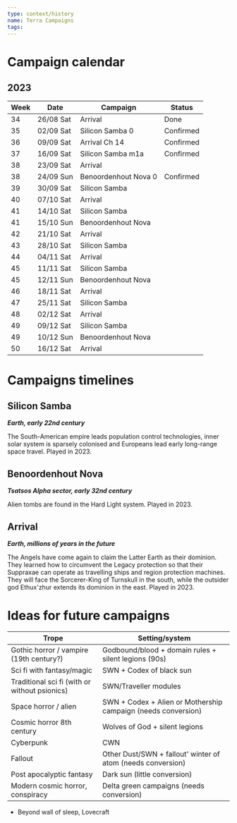 ```yaml
---
type: context/history
name: Terra Campaigns
tags: 
---
```

# Campaign calendar

## 2023

| Week | Date      | Campaign             | Status    |
| ---- | --------- | -------------------- | --------- |
| 34   | 26/08 Sat | Arrival              | Done      |
| 35   | 02/09 Sat | Silicon Samba 0      | Confirmed |
| 36   | 09/09 Sat | Arrival Ch 14        | Confirmed |
| 37   | 16/09 Sat | Silicon Samba m1a    | Confirmed |
| 38   | 23/09 Sat | Arrival              |           |
| 38   | 24/09 Sun | Benoordenhout Nova 0 | Confirmed |
| 39   | 30/09 Sat | Silicon Samba        |           |
| 40   | 07/10 Sat | Arrival              |           |
| 41   | 14/10 Sat | Silicon Samba        |           |
| 41   | 15/10 Sun | Benoordenhout Nova   |           |
| 42   | 21/10 Sat | Arrival              |           |
| 43   | 28/10 Sat | Silicon Samba        |           |
| 44   | 04/11 Sat | Arrival              |           |
| 45   | 11/11 Sat | Silicon Samba        |           |
| 45   | 12/11 Sun | Benoordenhout Nova   |           |
| 46   | 18/11 Sat | Arrival              |           |
| 47   | 25/11 Sat | Silicon Samba        |           |
| 48   | 02/12 Sat | Arrival              |           |
| 49   | 09/12 Sat | Silicon Samba        |           |
| 49   | 10/12 Sun | Benoordenhout Nova   |           |
| 50   | 16/12 Sat | Arrival              |           |

# Campaigns timelines

## Silicon Samba
***Earth, early 22nd century***

The South-American empire leads population control technologies, inner solar system is sparsely colonised and Europeans lead early long-range space travel. Played in 2023.

## Benoordenhout Nova
***Tsatsos Alpha sector, early 32nd century***

Alien tombs are found in the Hard Light system. Played in 2023.

## Arrival
***Earth, millions of years in the future***

The Angels have come again to claim the Latter Earth as their dominion. They learned how to circumvent the Legacy protection so that their Suppraxae can operate as travelling ships and region protection machines. They will face the Sorcerer-King of Turnskull in the south, while the outsider god Ethux'zhur extends its dominion in the east. Played in 2023.

# Ideas for future campaigns

| Trope                                         | Setting/system                                                |
| --------------------------------------------- | ------------------------------------------------------------- |
| Gothic horror / vampire (19th century?)       | Godbound/blood + domain rules + silent legions (90s)          |
| Sci fi with fantasy/magic                     | SWN + Codex of black sun                                      |
| Traditional sci fi (with or without psionics) | SWN/Traveller modules                                         |
| Space horror / alien                          | SWN + Codex + Alien or Mothership campaign (needs conversion) |
| Cosmic horror 8th century                     | Wolves of God + silent legions                                |
| Cyberpunk                                     | CWN                                                           |
| Fallout                                       | Other Dust/SWN + fallout' winter of atom (needs conversion)   |
| Post apocalyptic fantasy                      | Dark sun (little conversion)                                  |
| Modern cosmic horror, conspiracy              | Delta green campaigns (needs conversion)                      |

- Beyond wall of sleep, Lovecraft 